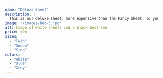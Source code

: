 ```yaml
---
name: "Deluxe Sheet"
description: |
  This is our deluxe sheet, more expensive than the Fancy Sheet, so you know it's good.
image: "/images/bed-3.jpg"
alt: Image of white sheets and a black bedframe
price: $90
sizes:
  - "Twin"
  - "Queen"
  - "King"
colors:
  - "White"
  - "Blue"
  - "Grey"
---
```

